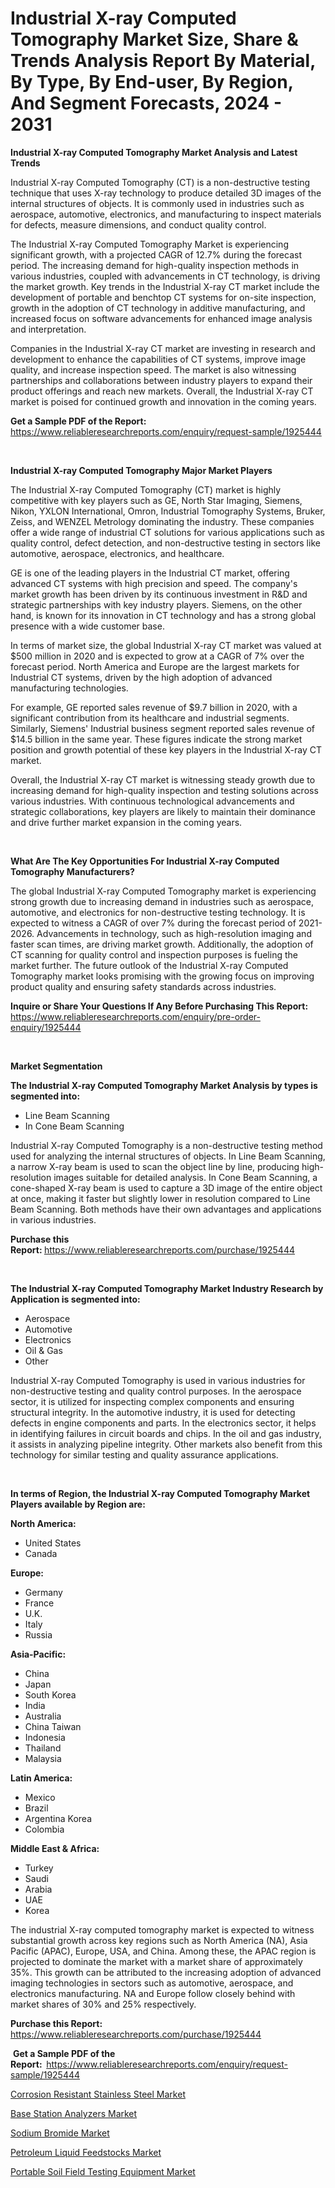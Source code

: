 <p><h1>Industrial X-ray Computed Tomography Market Size, Share & Trends Analysis Report By Material, By Type, By End-user, By Region, And Segment Forecasts, 2024 - 2031</h1></p><p><strong>Industrial X-ray Computed Tomography Market Analysis and Latest Trends</strong></p>
<p><p>Industrial X-ray Computed Tomography (CT) is a non-destructive testing technique that uses X-ray technology to produce detailed 3D images of the internal structures of objects. It is commonly used in industries such as aerospace, automotive, electronics, and manufacturing to inspect materials for defects, measure dimensions, and conduct quality control.</p><p>The Industrial X-ray Computed Tomography Market is experiencing significant growth, with a projected CAGR of 12.7% during the forecast period. The increasing demand for high-quality inspection methods in various industries, coupled with advancements in CT technology, is driving the market growth. Key trends in the Industrial X-ray CT market include the development of portable and benchtop CT systems for on-site inspection, growth in the adoption of CT technology in additive manufacturing, and increased focus on software advancements for enhanced image analysis and interpretation.</p><p>Companies in the Industrial X-ray CT market are investing in research and development to enhance the capabilities of CT systems, improve image quality, and increase inspection speed. The market is also witnessing partnerships and collaborations between industry players to expand their product offerings and reach new markets. Overall, the Industrial X-ray CT market is poised for continued growth and innovation in the coming years.</p></p>
<p><strong>Get a Sample PDF of the Report:&nbsp;</strong> <a href="https://www.reliableresearchreports.com/enquiry/request-sample/1925444">https://www.reliableresearchreports.com/enquiry/request-sample/1925444</a></p>
<p>&nbsp;</p>
<p><strong>Industrial X-ray Computed Tomography Major Market Players</strong></p>
<p><p>The Industrial X-ray Computed Tomography (CT) market is highly competitive with key players such as GE, North Star Imaging, Siemens, Nikon, YXLON International, Omron, Industrial Tomography Systems, Bruker, Zeiss, and WENZEL Metrology dominating the industry. These companies offer a wide range of industrial CT solutions for various applications such as quality control, defect detection, and non-destructive testing in sectors like automotive, aerospace, electronics, and healthcare.</p><p>GE is one of the leading players in the Industrial CT market, offering advanced CT systems with high precision and speed. The company's market growth has been driven by its continuous investment in R&D and strategic partnerships with key industry players. Siemens, on the other hand, is known for its innovation in CT technology and has a strong global presence with a wide customer base.</p><p>In terms of market size, the global Industrial X-ray CT market was valued at $500 million in 2020 and is expected to grow at a CAGR of 7% over the forecast period. North America and Europe are the largest markets for Industrial CT systems, driven by the high adoption of advanced manufacturing technologies.</p><p>For example, GE reported sales revenue of $9.7 billion in 2020, with a significant contribution from its healthcare and industrial segments. Similarly, Siemens' Industrial business segment reported sales revenue of $14.5 billion in the same year. These figures indicate the strong market position and growth potential of these key players in the Industrial X-ray CT market.</p><p>Overall, the Industrial X-ray CT market is witnessing steady growth due to increasing demand for high-quality inspection and testing solutions across various industries. With continuous technological advancements and strategic collaborations, key players are likely to maintain their dominance and drive further market expansion in the coming years.</p></p>
<p>&nbsp;</p>
<p><strong>What Are The Key Opportunities For Industrial X-ray Computed Tomography Manufacturers?</strong></p>
<p><p>The global Industrial X-ray Computed Tomography market is experiencing strong growth due to increasing demand in industries such as aerospace, automotive, and electronics for non-destructive testing technology. It is expected to witness a CAGR of over 7% during the forecast period of 2021-2026. Advancements in technology, such as high-resolution imaging and faster scan times, are driving market growth. Additionally, the adoption of CT scanning for quality control and inspection purposes is fueling the market further. The future outlook of the Industrial X-ray Computed Tomography market looks promising with the growing focus on improving product quality and ensuring safety standards across industries.</p></p>
<p><strong>Inquire or Share Your Questions If Any Before Purchasing This Report:</strong> <a href="https://www.reliableresearchreports.com/enquiry/pre-order-enquiry/1925444">https://www.reliableresearchreports.com/enquiry/pre-order-enquiry/1925444</a></p>
<p>&nbsp;</p>
<p><strong>Market Segmentation</strong></p>
<p><strong>The Industrial X-ray Computed Tomography Market Analysis by types is segmented into:</strong></p>
<p><ul><li>Line Beam Scanning</li><li>In Cone Beam Scanning</li></ul></p>
<p><p>Industrial X-ray Computed Tomography is a non-destructive testing method used for analyzing the internal structures of objects. In Line Beam Scanning, a narrow X-ray beam is used to scan the object line by line, producing high-resolution images suitable for detailed analysis. In Cone Beam Scanning, a cone-shaped X-ray beam is used to capture a 3D image of the entire object at once, making it faster but slightly lower in resolution compared to Line Beam Scanning. Both methods have their own advantages and applications in various industries.</p></p>
<p><strong>Purchase this Report:&nbsp;</strong><a href="https://www.reliableresearchreports.com/purchase/1925444">https://www.reliableresearchreports.com/purchase/1925444</a></p>
<p>&nbsp;</p>
<p><strong>The Industrial X-ray Computed Tomography Market Industry Research by Application is segmented into:</strong></p>
<p><ul><li>Aerospace</li><li>Automotive</li><li>Electronics</li><li>Oil & Gas</li><li>Other</li></ul></p>
<p><p>Industrial X-ray Computed Tomography is used in various industries for non-destructive testing and quality control purposes. In the aerospace sector, it is utilized for inspecting complex components and ensuring structural integrity. In the automotive industry, it is used for detecting defects in engine components and parts. In the electronics sector, it helps in identifying failures in circuit boards and chips. In the oil and gas industry, it assists in analyzing pipeline integrity. Other markets also benefit from this technology for similar testing and quality assurance applications.</p></p>
<p>&nbsp;</p>
<p><strong>In terms of Region, the Industrial X-ray Computed Tomography Market Players available by Region are:</strong></p>
<p>
    <p> <strong> North America: </strong>
        <ul>
            <li>United States</li>
            <li>Canada</li>
        </ul>
        </p> 
    <p> <strong> Europe: </strong>
        <ul>
            <li>Germany</li>
            <li>France</li>
            <li>U.K.</li>
            <li>Italy</li>
            <li>Russia</li>
        </ul>
        </p> 
    <p> <strong> Asia-Pacific: </strong>
        <ul>
            <li>China</li>
            <li>Japan</li>
            <li>South Korea</li>
            <li>India</li>
            <li>Australia</li>
            <li>China Taiwan</li>
            <li>Indonesia</li>
            <li>Thailand</li>
            <li>Malaysia</li>
        </ul>
        </p> 
    <p> <strong> Latin America: </strong>
        <ul>
            <li>Mexico</li>
            <li>Brazil</li>
            <li>Argentina Korea</li>
            <li>Colombia</li>
        </ul>
        </p> 
    <p> <strong> Middle East & Africa: </strong>
        <ul>
            <li>Turkey</li>
            <li>Saudi</li>
            <li>Arabia</li>
            <li>UAE</li>
            <li>Korea</li>
        </ul>
    </p>
    </p>
<p><p>The industrial X-ray computed tomography market is expected to witness substantial growth across key regions such as North America (NA), Asia Pacific (APAC), Europe, USA, and China. Among these, the APAC region is projected to dominate the market with a market share of approximately 35%. This growth can be attributed to the increasing adoption of advanced imaging technologies in sectors such as automotive, aerospace, and electronics manufacturing. NA and Europe follow closely behind with market shares of 30% and 25% respectively.</p></p>
<p><strong>Purchase this Report: </strong><a href="https://www.reliableresearchreports.com/purchase/1925444">https://www.reliableresearchreports.com/purchase/1925444</a></p>
<p>&nbsp;<strong>Get a Sample PDF of the Report:&nbsp;&nbsp;</strong><a href="https://www.reliableresearchreports.com/enquiry/request-sample/1925444">https://www.reliableresearchreports.com/enquiry/request-sample/1925444</a></p>
<p><strong></strong></p>
<p><p><a href="https://view.publitas.com/reportprime-1/corrosion-resistant-stainless-steel-market-centers-on-aspects-such-as-market-growth-market-share-market-opportunity-and-projected-forecasts-spanning-from-2024-to-2031/">Corrosion Resistant Stainless Steel Market</a></p><p><a href="https://forested-sushi-9b0.notion.site/Base-Station-Analyzers-Market-Research-Report-Provides-thorough-Industry-Overview-which-offers-an-I-6f95fc4354224974b9843a9d8950d5a3">Base Station Analyzers Market</a></p><p><a href="https://view.publitas.com/reportprime-1/global-sodium-bromide-market-size-and-market-trends-insights-and-projections-from-2024-to-2031/">Sodium Bromide Market</a></p><p><a href="https://summer-dogwood-3e9.notion.site/Petroleum-Liquid-Feedstocks-Market-Research-Report-Unlocks-Analysis-on-the-Market-Financial-Status--d8b71b1a52a541f5b22f0c384f5d6c31">Petroleum Liquid Feedstocks Market</a></p><p><a href="https://lydian-appliance-61d.notion.site/Portable-Soil-Field-Testing-Equipment-Market-Size-Market-Share-and-Global-Market-Analysis-Report-2-1f9fb7667dae46e5819fb867f7c78aa9">Portable Soil Field Testing Equipment Market</a></p></p>